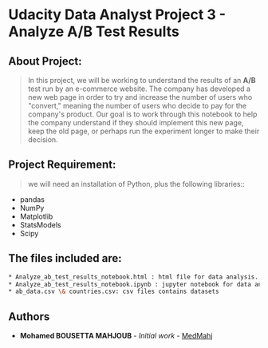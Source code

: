 # Udacity Data Analyst Project 3 - Analyze A/B Test Results


## About Project: 


>In this project, we will be working to understand the results of an **A/B** test run by an e-commerce website. The company has developed a new web page in order to try and increase the number of users who "convert," meaning the number of users who decide to pay for the company's product. Our goal is to work through this notebook to help the company understand if they should implement this new page, keep the old page, or perhaps run the experiment longer to make their decision.



## Project Requirement:

> we will need an installation of Python, plus the following libraries::

* pandas
* NumPy
* Matplotlib
* StatsModels 
* Scipy


## The files included are:
```sh
* Analyze_ab_test_results_notebook.html : html file for data analysis.
* Analyze_ab_test_results_notebook.ipynb : jupyter notebook for data analysis
* ab_data.csv \& countries.csv: csv files contains datasets
```

## Authors

* **Mohamed BOUSETTA MAHJOUB** - *Initial work* - [MedMahj](https://github.com/MedMahj/)


